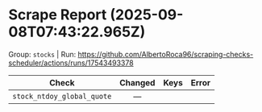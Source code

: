 # Scrape Report (2025-09-08T07:43:22.965Z)

Group: `stocks`  |  Run: https://github.com/AlbertoRoca96/scraping-checks-scheduler/actions/runs/17543493378

| Check | Changed | Keys | Error |
|---|:---:|:--|:--|
| `stock_ntdoy_global_quote` | — |  |  |
